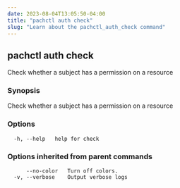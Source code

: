 ```yaml
---
date: 2023-08-04T13:05:50-04:00
title: "pachctl auth check"
slug: "Learn about the pachctl_auth_check command"
---
```


## pachctl auth check

Check whether a subject has a permission on a resource

### Synopsis

Check whether a subject has a permission on a resource

### Options

```
  -h, --help   help for check
```

### Options inherited from parent commands

```
      --no-color   Turn off colors.
  -v, --verbose    Output verbose logs
```
